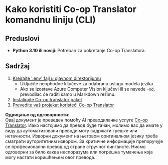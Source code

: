 <!--
CO_OP_TRANSLATOR_METADATA:
{
  "original_hash": "c64ba65e091e5d87385490fa63a8f574",
  "translation_date": "2025-06-12T12:37:36+00:00",
  "source_file": "getting_started/command-line-guide/command-line-guide.md",
  "language_code": "sr"
}
-->
# Kako koristiti Co-op Translator komandnu liniju (CLI)

## Preduslovi

- **Python 3.10 ili noviji**: Potreban za pokretanje Co-op Translatora.

## Sadržaj

1. [Kreirajte '.env' fajl u glavnom direktorijumu](./create-env-file.md)
   - Uključite neophodne ključeve za odabranu uslugu modela jezika.
   - Ako se izostave Azure Computer Vision ključevi ili se navede `-md`, prevodilac će raditi samo u Markdown režimu.
1. [Instalirajte Co-op translator paket](./install-package.md)
1. [Prevedite vaš projekat koristeći Co-op Translator](./translator-your-project.md)

**Одрицање од одговорности**:  
Овај документ је преведен помоћу AI преводилачке услуге [Co-op Translator](https://github.com/Azure/co-op-translator). Иако настојимо да превод буде тачан, молимо вас да имате у виду да аутоматизовани преводи могу садржати грешке или нетачности. Изворни документ на његовом оригиналном језику треба сматрати ауторитетним извором. За критичне информације препоручује се професионални превод од стране стручног лингвисте. Нисмо одговорни за било каква неспоразума или погрешна тумачења која могу настати коришћењем овог превода.